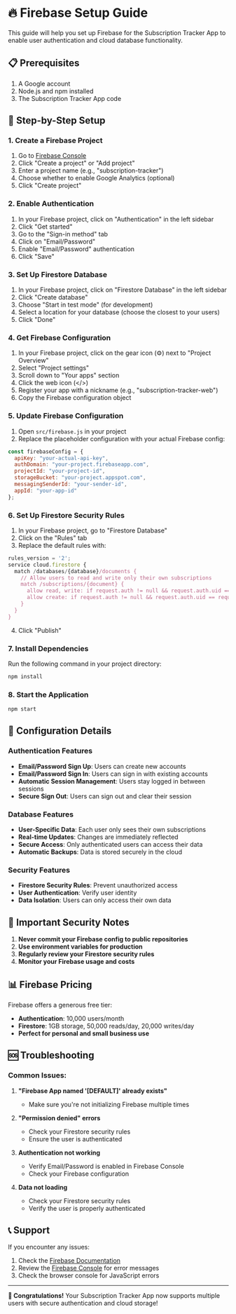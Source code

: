 # 🔥 Firebase Setup Guide

This guide will help you set up Firebase for the Subscription Tracker App to enable user authentication and cloud database functionality.

## 📋 Prerequisites

1. A Google account
2. Node.js and npm installed
3. The Subscription Tracker App code

## 🚀 Step-by-Step Setup

### 1. Create a Firebase Project

1. Go to [Firebase Console](https://console.firebase.google.com/)
2. Click "Create a project" or "Add project"
3. Enter a project name (e.g., "subscription-tracker")
4. Choose whether to enable Google Analytics (optional)
5. Click "Create project"

### 2. Enable Authentication

1. In your Firebase project, click on "Authentication" in the left sidebar
2. Click "Get started"
3. Go to the "Sign-in method" tab
4. Click on "Email/Password"
5. Enable "Email/Password" authentication
6. Click "Save"

### 3. Set Up Firestore Database

1. In your Firebase project, click on "Firestore Database" in the left sidebar
2. Click "Create database"
3. Choose "Start in test mode" (for development)
4. Select a location for your database (choose the closest to your users)
5. Click "Done"

### 4. Get Firebase Configuration

1. In your Firebase project, click on the gear icon (⚙️) next to "Project Overview"
2. Select "Project settings"
3. Scroll down to "Your apps" section
4. Click the web icon (</>)
5. Register your app with a nickname (e.g., "subscription-tracker-web")
6. Copy the Firebase configuration object

### 5. Update Firebase Configuration

1. Open `src/firebase.js` in your project
2. Replace the placeholder configuration with your actual Firebase config:

```javascript
const firebaseConfig = {
  apiKey: "your-actual-api-key",
  authDomain: "your-project.firebaseapp.com",
  projectId: "your-project-id",
  storageBucket: "your-project.appspot.com",
  messagingSenderId: "your-sender-id",
  appId: "your-app-id"
};
```

### 6. Set Up Firestore Security Rules

1. In your Firebase project, go to "Firestore Database"
2. Click on the "Rules" tab
3. Replace the default rules with:

```javascript
rules_version = '2';
service cloud.firestore {
  match /databases/{database}/documents {
    // Allow users to read and write only their own subscriptions
    match /subscriptions/{document} {
      allow read, write: if request.auth != null && request.auth.uid == resource.data.userId;
      allow create: if request.auth != null && request.auth.uid == request.resource.data.userId;
    }
  }
}
```

4. Click "Publish"

### 7. Install Dependencies

Run the following command in your project directory:

```bash
npm install
```

### 8. Start the Application

```bash
npm start
```

## 🔧 Configuration Details

### Authentication Features
- **Email/Password Sign Up**: Users can create new accounts
- **Email/Password Sign In**: Users can sign in with existing accounts
- **Automatic Session Management**: Users stay logged in between sessions
- **Secure Sign Out**: Users can sign out and clear their session

### Database Features
- **User-Specific Data**: Each user only sees their own subscriptions
- **Real-time Updates**: Changes are immediately reflected
- **Secure Access**: Only authenticated users can access their data
- **Automatic Backups**: Data is stored securely in the cloud

### Security Features
- **Firestore Security Rules**: Prevent unauthorized access
- **User Authentication**: Verify user identity
- **Data Isolation**: Users can only access their own data

## 🚨 Important Security Notes

1. **Never commit your Firebase config to public repositories**
2. **Use environment variables for production**
3. **Regularly review your Firestore security rules**
4. **Monitor your Firebase usage and costs**

## 📊 Firebase Pricing

Firebase offers a generous free tier:
- **Authentication**: 10,000 users/month
- **Firestore**: 1GB storage, 50,000 reads/day, 20,000 writes/day
- **Perfect for personal and small business use**

## 🆘 Troubleshooting

### Common Issues:

1. **"Firebase App named '[DEFAULT]' already exists"**
   - Make sure you're not initializing Firebase multiple times

2. **"Permission denied" errors**
   - Check your Firestore security rules
   - Ensure the user is authenticated

3. **Authentication not working**
   - Verify Email/Password is enabled in Firebase Console
   - Check your Firebase configuration

4. **Data not loading**
   - Check your Firestore security rules
   - Verify the user is properly authenticated

## 📞 Support

If you encounter any issues:
1. Check the [Firebase Documentation](https://firebase.google.com/docs)
2. Review the [Firebase Console](https://console.firebase.google.com/) for error messages
3. Check the browser console for JavaScript errors

---

**🎉 Congratulations!** Your Subscription Tracker App now supports multiple users with secure authentication and cloud storage! 